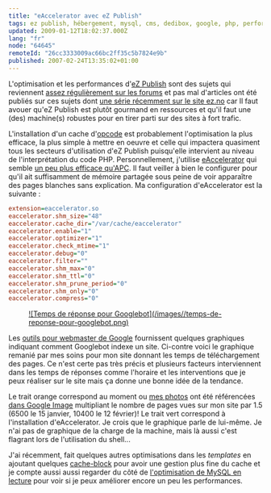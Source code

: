 ```yaml
---
title: "eAccelerator avec eZ Publish"
tags: ez publish, hébergement, mysql, cms, dedibox, google, php, performances
updated: 2009-01-12T18:02:37.000Z
lang: "fr"
node: "64645"
remoteId: "26cc3333009ac66bc2ff35c5b7824e9b"
published: 2007-02-24T13:35:02+01:00
---
```


L'optimisation et les performances d'[eZ Publish](/tag/ez+publish) sont des sujets qui reviennent [assez régulièrement sur les forums](http://ez.no/community/forum/general/ez_publish_performance_optimisation_faq) et pas mal d'articles ont été publiés sur ces sujets dont [une série récemment sur le site ez.no](http://ez.no/community/articles/ez_publish_performance_optimization_part_3_of_3_practical_cache_and_template_solutions) car Il faut avouer qu'eZ Publish est plutôt gourmand en ressources et qu'il faut une (des) machine(s) robustes pour en tirer parti sur des sites à fort trafic.


L'installation d'un cache d'[opcode](http://fr.wikipedia.org/wiki/Opcode) est probablement l'optimisation la plus efficace, la plus simple à mettre en oeuvre et celle qui impactera quasiment tous les secteurs d'utilisation d'eZ Publish puisqu'elle intervient au niveau de l'interprétation du code PHP. Personnellement, j'utilise [eAccelerator](http://www.eaccelerator.net/) qui semble [un peu plus efficace qu'APC](http://www.ipersec.com/index.php?q=en/bench_ea_vs_apc). Il faut veiller à bien le configurer pour qu'il ait suffisamment de mémoire partagée sous peine de voir apparaître des pages blanches sans explication. Ma configuration d'eAccelerator est la suivante :

``` ini
extension=eaccelerator.so
eaccelerator.shm_size="48"
eaccelerator.cache_dir="/var/cache/eaccelerator"
eaccelerator.enable="1"
eaccelerator.optimizer="1"
eaccelerator.check_mtime="1"
eaccelerator.debug="0"
eaccelerator.filter=""
eaccelerator.shm_max="0"
eaccelerator.shm_ttl="0"
eaccelerator.shm_prune_period="0"
eaccelerator.shm_only="0"
eaccelerator.compress="0"
```

<figure class="object-left"><a href="/images/temps-de-reponse-pour-googlebot.png">![Temps de réponse pour Googlebot](/images//temps-de-reponse-pour-googlebot.png)
</a></figure>


Les [outils pour webmaster de Google](http://www.google.com/webmasters/sitemaps/?hl=fr) fournissent quelques graphiques indiquant comment Googlebot indexe un site. Ci-contre voici le graphique remanié par mes soins pour mon site donnant les temps de téléchargement des pages. Ce n'est certe pas très précis et plusieurs facteurs interviennent dans les temps de réponses comme l'horaire et les interventions que je peux réaliser sur le site mais ça donne une bonne idée de la tendance.


Le trait orange correspond au moment ou [mes photos](http://photos.pwet.fr) ont été référencées [dans Google Image](http://images.google.fr/images?hl=fr&amp;q=site:pwet.fr&amp;btnG=Recherche%20d) multipliant le nombre de pages vues sur mon site par 1.5 (6500 le 15 janvier, 10400 le 12 février)! Le trait vert correspond à l'installation d'eAccelerator. Je crois que le graphique parle de lui-même. Je n'ai pas de graphique de la charge de la machine, mais là aussi c'est flagrant lors de l'utilisation du shell...


J'ai récemment, fait quelques autres optimisations dans les *templates* en ajoutant quelques [cache-block](http://ez.no/doc/ez_publish/technical_manual/3_8/reference/template_functions/miscellaneous/cache_block) pour avoir une gestion plus fine du cache et je compte aussi aussi regarder du côté de [l'optimisation de MySQL en lecture](http://ez.no/community/articles/tuning_mysql_for_ez_publish/optimizing_for_read_performance) pour voir si je peux améliorer encore un peu les performances.

